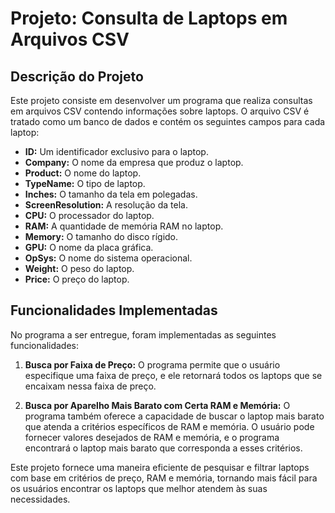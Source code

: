 # Projeto: Consulta de Laptops em Arquivos CSV

## Descrição do Projeto

Este projeto consiste em desenvolver um programa que realiza consultas em arquivos CSV contendo informações sobre laptops. O arquivo CSV é tratado como um banco de dados e contém os seguintes campos para cada laptop:

- **ID:** Um identificador exclusivo para o laptop.
- **Company:** O nome da empresa que produz o laptop.
- **Product:** O nome do laptop.
- **TypeName:** O tipo de laptop.
- **Inches:** O tamanho da tela em polegadas.
- **ScreenResolution:** A resolução da tela.
- **CPU:** O processador do laptop.
- **RAM:** A quantidade de memória RAM no laptop.
- **Memory:** O tamanho do disco rígido.
- **GPU:** O nome da placa gráfica.
- **OpSys:** O nome do sistema operacional.
- **Weight:** O peso do laptop.
- **Price:** O preço do laptop.

## Funcionalidades Implementadas

No programa a ser entregue, foram implementadas as seguintes funcionalidades:

1. **Busca por Faixa de Preço:** O programa permite que o usuário especifique uma faixa de preço, e ele retornará todos os laptops que se encaixam nessa faixa de preço.

2. **Busca por Aparelho Mais Barato com Certa RAM e Memória:** O programa também oferece a capacidade de buscar o laptop mais barato que atenda a critérios específicos de RAM e memória. O usuário pode fornecer valores desejados de RAM e memória, e o programa encontrará o laptop mais barato que corresponda a esses critérios.

Este projeto fornece uma maneira eficiente de pesquisar e filtrar laptops com base em critérios de preço, RAM e memória, tornando mais fácil para os usuários encontrar os laptops que melhor atendem às suas necessidades.
